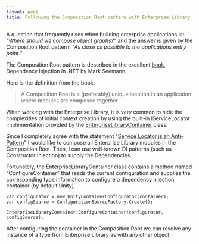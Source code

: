 ```yaml
---
layout: post
title: Following the Composition Root pattern with Enterprise Library
---
```


<p>A question that frequently rises when building enterprise applications is: <em>&quot;Where should we compose object graphs?&quot; </em>and the answer is given by the Composition Root pattern:&#0160;<em>&quot;As close as possible to the applications entry point.&quot;</em></p>
<p>The Composition Root pattern is&#0160;described in the excellent&#0160;<a href="http://manning.com/seemann/" target="_blank" title="Dependency Injection in .NET (Mark Seemann)">book</a>, Dependency Injection in .NET by Mark Seemann.</p>
<p>Here is the definition from the book:<em><br /></em></p>
<blockquote>
<p>A Composition Root is a (preferably) unique location in an application where modules are composed&#0160;together.</p>
</blockquote>
<p>When working with the Enterprise Library, it is very common to hide the complexities of initial context creation by&#0160;using the built-in IServiceLocator implementation provided by the <a href="http://msdn.microsoft.com/en-us/library/microsoft.practices.enterpriselibrary.common.configuration.enterpriselibrarycontainer(v=pandp.50).aspx" target="_blank" title="Entry point for the container infrastructure for Enterprise Library.">EnterpriseLibraryContainer</a>&#0160;class.</p>
<p>Since I completely agree with the statement &quot;<a href="http://blog.ploeh.dk/2010/02/03/ServiceLocatorIsAnAntiPattern.aspx" target="_blank">Service Locator is an Anti-Pattern</a>&quot; I would like to compose all Enterprise Library modules in the Composition Root. Then, I can use well-known DI patterns (such as Constructor Injection) to supply the Dependencies.</p>
<p>Fortunately, the EnterpriseLibraryContainer class contains a method named &quot;ConfigureContainer&quot; that reads the current configuration and supplies the corresponding type information to configure a dependency injection container (by default Unity).</p>

```
var configurator = new UnityContainerConfigurator(container);
var configSource = ConfigurationSourceFactory.Create();

EnterpriseLibraryContainer.ConfigureContainer(configurator, configSource);
```

<p>After configuring the container in the Composition Root we can resolve any instance of a type from Enterprise Library as with any other object.</p>

